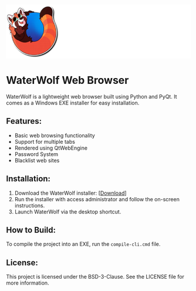 [<img src="https://github.com/FoxGalaxy2MishaKhodakov/WaterWolf/blob/main/GitHubSRC/logo.png" alt="Logo"> ](https://github.com/FoxGalaxy2MishaKhodakov/WaterWolf/blob/main/GitHubSRC/logo.png)

WaterWolf Web Browser
=====================

WaterWolf is a lightweight web browser built using Python and PyQt. It comes as a Windows EXE installer for easy installation.

Features:
---------
- Basic web browsing functionality
- Support for multiple tabs
- Rendered using QtWebEngine
- Password System
- Blacklist web sites

Installation:
-------------
1. Download the WaterWolf installer: [[Download](https://github.com/FoxGalaxy2MishaKhodakov/WaterWolf/releases/download/1.2.15/installer.exe)]
2. Run the installer with access administrator and follow the on-screen instructions.
3. Launch WaterWolf via the desktop shortcut.

How to Build:
-------------
To compile the project into an EXE, run the `compile-cli.cmd` file.

License:
--------
This project is licensed under the BSD-3-Clause. See the LICENSE file for more information.
